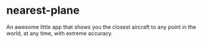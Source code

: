 # nearest-plane

An awesome little app that shows you the closest aircraft to any point in the world, at any time, with extreme accuracy.
